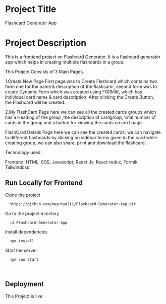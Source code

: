 
# Project Title

Flashcard Generator App




# Project Description

This is a frontend project on  Flashcard Generator.
It is a flashcard generator app which helps in creating multiple flashcards in a group.

 This Project Consists of 3 Main Pages.

1.Create New Page 
First page was to Create Flashcard which contains two form one for the name & description of the flashcard , second form was to create Dynamic Form which was created using FORMIK, which has individual card name & card description. After clicking the Create Button, the Flashcard will be created.

2.My FlashCard Page
here we can see all the created cards groups which has a Heading of the group ,the description of cardgroup, total number of cards in the group and a button for viewing the cards on next page.

FlashCard Details Page
here we can see the created cards, we can navigate to different flashcards by clicking on sidebar terms given to the card while creating group, we can also share, print and download the flashcard.





 


Technology used:

Frontend: HTML, CSS, Javascript, React Js, React-redux, Formik, Tailwindcss







## Run Locally for Frontend

Clone the project

```bash
  https://github.com/mayuryalij/Flashcard-Generator-App.git
```

Go to the project directory

```bash
  cd Flashcard-Generator-App
```

Install dependencies

```bash
  npm install
```

Start the server

```bash
  npm run start

 
```







## Deployment

This Project is live: 


  

  


